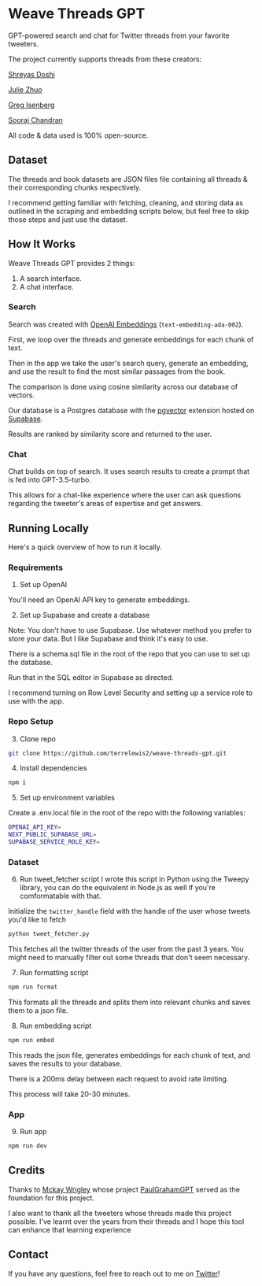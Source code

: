 # Weave Threads GPT

GPT-powered search and chat for Twitter threads from your favorite tweeters.

The project currently supports threads from these creators:

[Shreyas Doshi](https://twitter.com/shreyas)

[Julie Zhuo](https://twitter.com/joulee)

[Greg Isenberg](https://twitter.com/gregisenberg)

[Sooraj Chandran](https://twitter.com/soorajchandran_)

All code & data used is 100% open-source.

## Dataset

The threads and book datasets are JSON files file containing all threads & their corresponding chunks respectively.

I recommend getting familiar with fetching, cleaning, and storing data as outlined in the scraping and embedding scripts below, but feel free to skip those steps and just use the dataset.

## How It Works

Weave Threads GPT provides 2 things:

1. A search interface.
2. A chat interface.

### Search

Search was created with [OpenAI Embeddings](https://platform.openai.com/docs/guides/embeddings) (`text-embedding-ada-002`).

First, we loop over the threads and generate embeddings for each chunk of text.

Then in the app we take the user's search query, generate an embedding, and use the result to find the most similar passages from the book.

The comparison is done using cosine similarity across our database of vectors.

Our database is a Postgres database with the [pgvector](https://github.com/pgvector/pgvector) extension hosted on [Supabase](https://supabase.com/).

Results are ranked by similarity score and returned to the user.

### Chat

Chat builds on top of search. It uses search results to create a prompt that is fed into GPT-3.5-turbo.

This allows for a chat-like experience where the user can ask questions regarding the tweeter's areas of expertise and get answers.

## Running Locally

Here's a quick overview of how to run it locally.

### Requirements

1. Set up OpenAI

You'll need an OpenAI API key to generate embeddings.

2. Set up Supabase and create a database

Note: You don't have to use Supabase. Use whatever method you prefer to store your data. But I like Supabase and think it's easy to use.

There is a schema.sql file in the root of the repo that you can use to set up the database.

Run that in the SQL editor in Supabase as directed.

I recommend turning on Row Level Security and setting up a service role to use with the app.

### Repo Setup

3. Clone repo

```bash
git clone https://github.com/terrelewis2/weave-threads-gpt.git
```

4. Install dependencies

```bash
npm i
```

5. Set up environment variables

Create a .env.local file in the root of the repo with the following variables:

```bash
OPENAI_API_KEY=
NEXT_PUBLIC_SUPABASE_URL=
SUPABASE_SERVICE_ROLE_KEY= 
```

### Dataset

6. Run tweet_fetcher script
I wrote this script in Python using the Tweepy library, you can do the equivalent in Node.js as well if you're comformatable with that.

Initialize the `twitter_handle` field with the handle of the user whose tweets you'd like to fetch

```bash
python tweet_fetcher.py
```
This fetches all the twitter threads of the user from the past 3 years. You might need to manually filter out some threads that don't seem necessary.

7. Run formatting script

```bash
npm run format
```

This formats all the threads and splits them into relevant chunks and saves them to a json file.

8. Run embedding script

```bash
npm run embed
```

This reads the json file, generates embeddings for each chunk of text, and saves the results to your database.

There is a 200ms delay between each request to avoid rate limiting.

This process will take 20-30 minutes.

### App

9. Run app

```bash
npm run dev
```

## Credits

Thanks to [Mckay Wrigley](https://twitter.com/mckaywrigley) whose project [PaulGrahamGPT](https://github.com/mckaywrigley/paul-graham-gpt) served as the foundation for this project.

I also want to thank all the tweeters whose threads made this project possible. I've learnt over the years from their threads and I hope this tool can enhance that learning experience

## Contact

If you have any questions, feel free to reach out to me on [Twitter](https://twitter.com/terrelewis2)!
